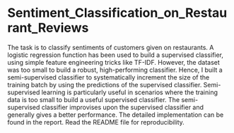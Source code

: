 # Sentiment_Classification_on_Restaurant_Reviews
 
The task is to classify sentiments of customers given on restaurants. A logistic regression function has been used to build a supervised classifier, using simple feature engineering tricks like TF-IDF. However, the dataset was too small to build a robust, high-performing classifier. Hence, I built a semi-supervised classifier to systematically increment the size of the training batch by using the predictions of the supervised classifier. Semi-supervised learning is particularly useful in scenarios where the training data is too small to build a useful supervised classifier. The semi-supervised classifier improvises upon the supervised classifier and generally gives a better performance. The detailed implementation can be found in the report. Read the README file for reproducibility.
